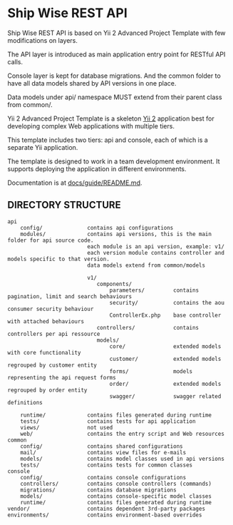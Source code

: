 # Ship Wise REST API

Ship Wise REST API is based on Yii 2 Advanced Project Template with few modifications on layers.

The API layer is introduced as main application entry point for RESTful API calls.


Console layer is kept for database migrations.
And the common folder to have all data models shared by API versions in one place.


Data models under api/ namespace MUST extend from their parent class from common/.


Yii 2 Advanced Project Template is a skeleton [Yii 2](http://www.yiiframework.com/) application best for
developing complex Web applications with multiple tiers.


This template includes two tiers: api and console, each of which
is a separate Yii application.


The template is designed to work in a team development environment. It supports
deploying the application in different environments.

Documentation is at [docs/guide/README.md](docs/guide/README.md).


DIRECTORY STRUCTURE
-------------------

```
api
    config/              contains api configurations
    modules/             contains api versions, this is the main folder for api source code.
                         each module is an api version, example: v1/
                         each version module contains controller and models specific to that version.
                         data models extend from common/models
                         
                         v1/
                            components/
                                parameters/         contains pagination, limit and search behaviours
                                security/           contains the aou consumer security behaviour
                                ControllerEx.php    base controller with attached behaviours
                            controllers/            contains controllers per api ressource
                            models/
                                core/               extended models with core functionality
                                customer/           extended models regrouped by customer entity
                                forms/              models representing the api request forms
                                order/              extended models regrouped by order entity
                                swagger/            swagger related definitions
                            
    runtime/             contains files generated during runtime
    tests/               contains tests for api application
    views/               not used
    web/                 contains the entry script and Web resources
common
    config/              contains shared configurations
    mail/                contains view files for e-mails
    models/              contains model classes used in api versions
    tests/               contains tests for common classes    
console
    config/              contains console configurations
    controllers/         contains console controllers (commands)
    migrations/          contains database migrations
    models/              contains console-specific model classes
    runtime/             contains files generated during runtime
vendor/                  contains dependent 3rd-party packages
environments/            contains environment-based overrides
```
